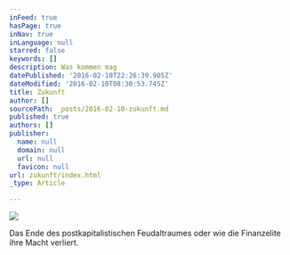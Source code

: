 ```yaml
---
inFeed: true
hasPage: true
inNav: true
inLanguage: null
starred: false
keywords: []
description: Was kommen mag
datePublished: '2016-02-10T22:26:39.905Z'
dateModified: '2016-02-10T08:30:53.745Z'
title: Zukunft
author: []
sourcePath: _posts/2016-02-10-zukunft.md
published: true
authors: []
publisher:
  name: null
  domain: null
  url: null
  favicon: null
url: zukunft/index.html
_type: Article

---
```

![](https://the-grid-user-content.s3-us-west-2.amazonaws.com/15984ab2-5037-4c2f-a927-1f30c0bac32c.jpg)

Das Ende des postkapitalistischen Feudaltraumes oder wie die Finanzelite ihre Macht verliert.